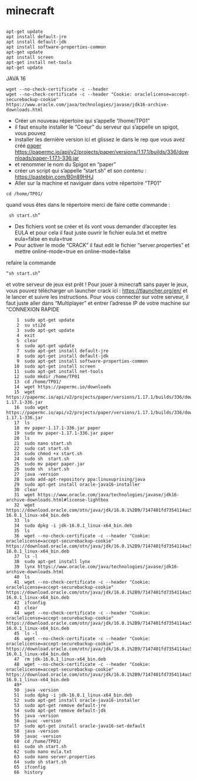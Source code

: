 # minecraft
```

apt-get update
apt install default-jre
apt install default-jdk
apt install software-properties-common
apt-get update
apt install screen
apt-get install net-tools
apt-get update
```

JAVA 16
```
wget --no-check-certificate -c --header  
wget --no-check-certificate -c --header "Cookie: oraclelicense=accept-securebackup-cookie" 
https://www.oracle.com/java/technologies/javase/jdk16-archive-downloads.html
```
- Créer un nouveau répertoire qui s’appelle “/home/TP01”
- il faut ensuite installer le “Coeur” du serveur qui s’appelle un spigot, vous pouvez
- installer les dernière version ici et glissez le dans le rep que vous avez créé [paper](https://papermc.io/downloads#Paper-1.16)
https://papermc.io/api/v2/projects/paper/versions/1.17.1/builds/336/downloads/paper-1.17.1-336.jar
-   et
renommer le nom du Spigot en “paper”
- créer un script qui s’appelle “start.sh” et son contenu : https://pastebin.com/B0n89HHJ
- Aller sur la machine et naviguer dans votre répertoire “TP01”
```
cd /home/TP01/
```
quand vous êtes dans le répertoire merci de faire cette commande : 
```
 sh start.sh”
```
- Des fichiers vont se créer et ils vont vous demander d’accepter les EULA et pour cela il
faut juste ouvrir le fichier eula.txt et mettre eula=false en eula=true
- Pour activer le mode “CRACK” il faut edit le fichier “server.properties” et mettre
online-mode=true en online-mode=false

refaire la commande
```
“sh start.sh” 
```
et votre serveur de jeux est prêt !
Pour jouer à minecraft sans payer le jeux, vous pouvez télécharger un launcher crack ici :
https://tlauncher.org/en/ et le lancer et suivre les instructions. Pour vous connecter sur votre
serveur, il faut juste aller dans “Multiplayer” et entrer l’adresse IP de votre machine sur
“CONNEXION RAPIDE

```
    1  sudo apt-get update
    2  su sti2d
    3  sudo apt-get update
    4  exit
    5  clear
    6  sudo apt-get update
    7  sudo apt-get install default-jre
    8  sudo apt-get install default-jdk
    9  sudo apt-get install software-properties-common 
   10  sudo apt-get install screen
   11  sudo apt-get install net-tools 
   12  sudo mkdir /home/TP01
   13  cd /home/TP01/
   14  wget https://papermc.io/downloads
   15  wget https://papermc.io/api/v2/projects/paper/versions/1.17.1/builds/336/downloads/paper-1.17.1-336.jar
   16  sudo wget https://papermc.io/api/v2/projects/paper/versions/1.17.1/builds/336/downloads/paper-1.17.1-336.jar
   17  ls
   18  mv paper-1.17.1-336.jar paper
   19  sudo mv paper-1.17.1-336.jar paper
   20  ls
   21  sudo nano start.sh
   22  sudo cat start.sh
   23  sudo chmod +x start.sh 
   24  sudo sh  start.sh 
   25  sudo mv paper paper.jar
   26  sudo sh  start.sh 
   27  java -version 
   28  sudo add-apt-repository ppa:linuxuprising/java
   29  sudo apt-get install oracle-java16-installer 
   30  clear
   31  wget https://www.oracle.com/java/technologies/javase/jdk16-archive-downloads.html#license-lightbox
   32  wget https://download.oracle.com/otn/java/jdk/16.0.1%2B9/7147401fd7354114ac51ef3e1328291f/jdk-16.0.1_linux-x64_bin.deb
   33  ls
   34  sudo dpkg -i jdk-16.0.1_linux-x64_bin.deb 
   35  ls
   36  wget --no-check-certificate -c --header "Cookie: oraclelicense=accept-securebackup-cookie"  https://download.oracle.com/otn/java/jdk/16.0.1%2B9/7147401fd7354114ac51ef3e1328291f/jdk-16.0.1_linux-x64_bin.deb
   37  ls -l
   38  sudo apt-get install lynx
   39  lynx https://www.oracle.com/java/technologies/javase/jdk16-archive-downloads.html
   40  ls
   41  wget --no-check-certificate -c --header "Cookie: oraclelicense=accept-securebackup-cookie"  https://download.oracle.com/otn/java/jdk/16.0.1%2B9/7147401fd7354114ac51ef3e1328291f/jdk-16.0.1_linux-x64_bin.deb
   42  ifconfig
   43  clear
   44  wget --no-check-certificate -c --header "Cookie: oraclelicense=accept-securebackup-cookie"  https://download.oracle.com/otn/java/jdk/16.0.1%2B9/7147401fd7354114ac51ef3e1328291f/jdk-16.0.1_linux-x64_bin.deb
   45  ls -l
   46  wget --no-check-certificate -c --header "Cookie: oraclelicense=accept-securebackup-cookie"  https://download.oracle.com/otn/java/jdk/16.0.1%2B9/7147401fd7354114ac51ef3e1328291f/jdk-16.0.1_linux-x64_bin.deb
   47  rm jdk-16.0.1_linux-x64_bin.deb 
   48  wget --no-check-certificate -c --header "Cookie: oraclelicense=accept-securebackup-cookie"  https://download.oracle.com/otn/java/jdk/16.0.1%2B9/7147401fd7354114ac51ef3e1328291f/jdk-16.0.1_linux-x64_bin.deb
   49* 
   50  java -version
   51  sudo dpkg -i jdk-16.0.1_linux-x64_bin.deb 
   52  sudo apt-get install oracle-java16-installer 
   53  sudo apt-get remove default-jre 
   54  sudo apt-get remove default-jdk
   55  java -version
   56  javac -version
   57  sudo apt-get install oracle-java16-set-default 
   58  java -version
   59  javac -version
   60  cd /home/TP01/
   61  sudo sh start.sh 
   62  sudo nano eula.txt 
   63  sudo nano server.properties 
   64  sudo sh start.sh 
   65  ifconfig
   66  history
```
